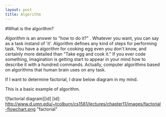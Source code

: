 ```yaml
---
layout: post
title: Algorithm
---
```


#What is the algorithm?

*Algorithm* is an answer to "how to do it?" . Whatever you want, you can say as a task instand of 'it'. Algorithm defines any kind of steps for performing task. You have a algorithm for cooking egg even you don't know, and certainly more detailed than "Take egg and cook it." If you ever code something, imagination is getting start to appear in your mind how to describe it with a hundred commands. Actually, computer algorithms based on algorithms that human brain uses on any task. 

If I want to determine factorial, I draw below diagram in my mind.

This is a basic example of algorithm. 

![factorial diagram][id]
[id]: http://www.d.umn.edu/~tcolburn/cs1581/lectures/chapter11/images/factorial-flowchart.png "factorial"
